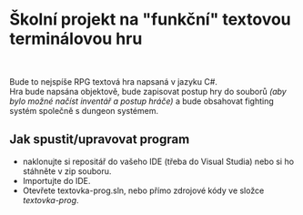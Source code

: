 <H1>Školní projekt na "funkční" textovou terminálovou hru</H1>
<br>

Bude to nejspíše RPG textová hra napsaná v jazyku C#.
<br>
Hra bude napsána objektově, bude zapisovat postup hry do souborů <I>(aby bylo možné načíst inventář a postup hráče)</I> a bude obsahovat fighting systém společně s dungeon systémem.
<br>

<H2>Jak spustit/upravovat program</H2>
    <UL>
        <LI>naklonujte si repositář do vašeho IDE (třeba do Visual Studia) nebo si ho stáhněte v zip souboru.</LI>
        <LI>Importujte do IDE.</LI>
        <LI>Otevřete textovka-prog.sln, nebo přímo zdrojové kódy ve složce <I>textovka-prog</I>.</LI>
    </UL>
